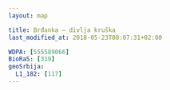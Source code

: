 ```yaml
---
layout: map

title: Brđanka – divlja kruška
last_modified_at: 2018-05-23T08:07:31+02:00

WDPA: [555589066]
BioRaS: [319]
geoSrbija:
  L1_182: [117]
---
```

